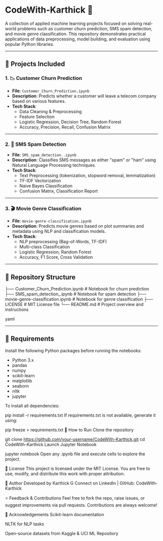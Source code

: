 # CodeWith-Karthick 🚀

A collection of applied machine learning projects focused on solving real-world problems such as customer churn prediction, SMS spam detection, and movie genre classification. This repository demonstrates practical applications of data preprocessing, model building, and evaluation using popular Python libraries.

---

## 🧠 Projects Included

### 1. 📉 Customer Churn Prediction
- **File**: `Customer_Churn_Prediction.ipynb`
- **Description**: Predicts whether a customer will leave a telecom company based on various features.
- **Tech Stack**:
  - Data Cleaning & Preprocessing
  - Feature Selection
  - Logistic Regression, Decision Tree, Random Forest
  - Accuracy, Precision, Recall, Confusion Matrix

---

### 2. 📩 SMS Spam Detection
- **File**: `SMS_spam_detection_.ipynb`
- **Description**: Classifies SMS messages as either "spam" or "ham" using Natural Language Processing techniques.
- **Tech Stack**:
  - Text Preprocessing (tokenization, stopword removal, lemmatization)
  - TF-IDF Vectorization
  - Naive Bayes Classification
  - Confusion Matrix, Classification Report

---

### 3. 🎬 Movie Genre Classification
- **File**: `movie-genre-classification.ipynb`
- **Description**: Predicts movie genres based on plot summaries and metadata using NLP and classification models.
- **Tech Stack**:
  - NLP preprocessing (Bag-of-Words, TF-IDF)
  - Multi-class Classification
  - Logistic Regression, Random Forest
  - Accuracy, F1 Score, Cross Validation

---

## 📁 Repository Structure

├── Customer_Churn_Prediction.ipynb # Notebook for churn prediction
├── SMS_spam_detection_.ipynb # Notebook for spam detection
├── movie-genre-classification.ipynb # Notebook for genre classification
├── LICENSE # MIT License file
└── README.md # Project overview and instructions

yaml


---

## 🔧 Requirements

Install the following Python packages before running the notebooks:

- Python 3.x
- pandas
- numpy
- scikit-learn
- matplotlib
- seaborn
- nltk
- jupyter

To install all dependencies:

pip install -r requirements.txt
If requirements.txt is not available, generate it using:

pip freeze > requirements.txt
🚀 How to Run
Clone the repository


git clone https://github.com/your-username/CodeWith-Karthick.git
cd CodeWith-Karthick
Launch Jupyter Notebook

jupyter notebook
Open any .ipynb file and execute cells to explore the project.

📄 License
This project is licensed under the MIT License. You are free to use, modify, and distribute this work with proper attribution.

🙌 Author
Developed by Karthick G
Connect on LinkedIn | GitHub: CodeWith-Karthick

⭐️ Feedback & Contributions
Feel free to fork the repo, raise issues, or suggest improvements via pull requests. Contributions are always welcome!

📌 Acknowledgements
Scikit-learn documentation

NLTK for NLP tasks

Open-source datasets from Kaggle & UCI ML Repository


